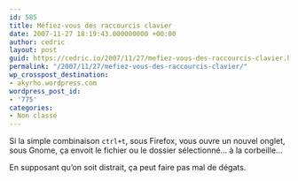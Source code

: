 ```yaml
---
id: 585
title: Méfiez-vous des raccourcis clavier
date: 2007-11-27 18:19:43.000000000 +00:00
author: cedric
layout: post
guid: https://cedric.io/2007/11/27/mefiez-vous-des-raccourcis-clavier.html
permalink: "/2007/11/27/mefiez-vous-des-raccourcis-clavier/"
wp_crosspost_destination:
- akyrho.wordpress.com
wordpress_post_id:
- '775'
categories:
- Non classé
---
```

Si la simple combinaison <code class="highlighter-rouge">ctrl+t</code>, sous Firefox, vous ouvre un nouvel onglet, sous Gnome, ça envoit le fichier ou le dossier sélectionné… à la corbeille…

En supposant qu’on soit distrait, ça peut faire pas mal de dégats.